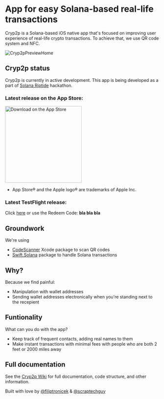 # App for easy Solana-based real-life transactions

Cryp2p is a Solana-based iOS native app that's focused on improving user experience of real-life crypto transactions. To achieve that, we use QR code system and NFC. 

![Cryp2pPreviewHome](https://user-images.githubusercontent.com/75474651/158024017-8b259910-2a44-4d22-827e-ada654336d87.png)


## Cryp2p status

Cryp2p is currently in active development. This app is being developed as a part of [Solana Riptide](https://solana.com/riptide) hackathon.

### Latest release on the App Store: 

<a href="https://youtu.be/dQw4w9WgXcQ" target="_blank"> <img width="250" alt="Download on the App Store" src="https://ipfs.io/ipfs/bafkreifcn7c3ha4ae4wjf2ibtixlrncviktgqfft4kzag5znxciexh5zt4?filename=bpoouz.svg"> </a>

  - App Store® and the Apple logo® are trademarks of Apple Inc.

### Latest TestFlight release:

Click <a href="https://youtu.be/dQw4w9WgXcQ">here</a> or use the Redeem Code: <b>bla bla bla</b>


## Groundwork

We're using 
+ [CodeScanner](https://github.com/twostraws/CodeScanner) Xcode package to scan QR codes
+ [Swift.Solana](https://github.com/ajamaica/Solana.Swift) package to handle Solana transactions


## Why?

Because we find painful: 

+ Manipulation with wallet addresses
+ Sending wallet addresses electronically when you're standing next to the recepient


## Funtionality

What can you do with the app?

- Keep track of frequent contacts, adding real names to them
- Make instant transactions with minimal fees with people who are both 2 feet or 2000 miles away


## Full documentation 

See the <a href="https://github.com/scraptechguy/Cryp2p-ios/wiki">Cryp2p Wiki</a> for full documentation, code structure, and other information. 

Built with love by [@filiptronicek](https://github.com/filiptronicek) & [@scraptechguy](https://github.com/scraptechguy)

